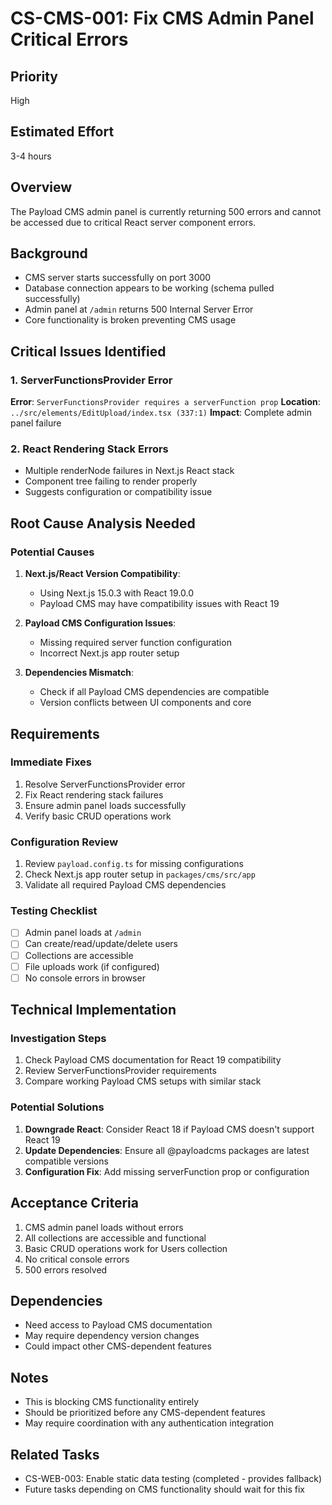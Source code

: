 # CS-CMS-001: Fix CMS Admin Panel Critical Errors

## Priority
High

## Estimated Effort
3-4 hours

## Overview
The Payload CMS admin panel is currently returning 500 errors and cannot be accessed due to critical React server component errors.

## Background
- CMS server starts successfully on port 3000
- Database connection appears to be working (schema pulled successfully)
- Admin panel at `/admin` returns 500 Internal Server Error
- Core functionality is broken preventing CMS usage

## Critical Issues Identified

### 1. ServerFunctionsProvider Error
**Error**: `ServerFunctionsProvider requires a serverFunction prop`
**Location**: `../src/elements/EditUpload/index.tsx (337:1)`
**Impact**: Complete admin panel failure

### 2. React Rendering Stack Errors
- Multiple renderNode failures in Next.js React stack
- Component tree failing to render properly
- Suggests configuration or compatibility issue

## Root Cause Analysis Needed

### Potential Causes
1. **Next.js/React Version Compatibility**: 
   - Using Next.js 15.0.3 with React 19.0.0
   - Payload CMS may have compatibility issues with React 19

2. **Payload CMS Configuration Issues**:
   - Missing required server function configuration
   - Incorrect Next.js app router setup

3. **Dependencies Mismatch**:
   - Check if all Payload CMS dependencies are compatible
   - Version conflicts between UI components and core

## Requirements

### Immediate Fixes
1. Resolve ServerFunctionsProvider error
2. Fix React rendering stack failures
3. Ensure admin panel loads successfully
4. Verify basic CRUD operations work

### Configuration Review
1. Review `payload.config.ts` for missing configurations
2. Check Next.js app router setup in `packages/cms/src/app`
3. Validate all required Payload CMS dependencies

### Testing Checklist
- [ ] Admin panel loads at `/admin`
- [ ] Can create/read/update/delete users
- [ ] Collections are accessible
- [ ] File uploads work (if configured)
- [ ] No console errors in browser

## Technical Implementation

### Investigation Steps
1. Check Payload CMS documentation for React 19 compatibility
2. Review ServerFunctionsProvider requirements
3. Compare working Payload CMS setups with similar stack

### Potential Solutions
1. **Downgrade React**: Consider React 18 if Payload CMS doesn't support React 19
2. **Update Dependencies**: Ensure all @payloadcms packages are latest compatible versions
3. **Configuration Fix**: Add missing serverFunction prop or configuration

## Acceptance Criteria
1. CMS admin panel loads without errors
2. All collections are accessible and functional
3. Basic CRUD operations work for Users collection
4. No critical console errors
5. 500 errors resolved

## Dependencies
- Need access to Payload CMS documentation
- May require dependency version changes
- Could impact other CMS-dependent features

## Notes
- This is blocking CMS functionality entirely
- Should be prioritized before any CMS-dependent features
- May require coordination with any authentication integration

## Related Tasks
- CS-WEB-003: Enable static data testing (completed - provides fallback)
- Future tasks depending on CMS functionality should wait for this fix